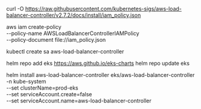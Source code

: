 curl -O https://raw.githubusercontent.com/kubernetes-sigs/aws-load-balancer-controller/v2.7.2/docs/install/iam_policy.json

aws iam create-policy \
--policy-name AWSLoadBalancerControllerIAMPolicy \
--policy-document file://iam_policy.json

kubectl create sa aws-load-balancer-controller



helm repo add eks https://aws.github.io/eks-charts
helm repo update eks

helm install aws-load-balancer-controller eks/aws-load-balancer-controller \
-n kube-system \
--set clusterName=prod-eks \
--set serviceAccount.create=false \
--set serviceAccount.name=aws-load-balancer-controller 